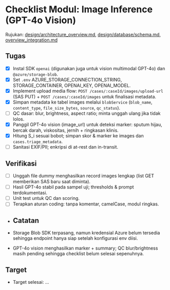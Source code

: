 # Checklist Modul: Image Inference (GPT-4o Vision)

Rujukan: [design/architecture_overview.md](../../design/architecture_overview.md), [design/database/schema.md](../../design/database/schema.md), [overview_integration.md](../../overview_integration.md)

## Tugas

- [x] Instal SDK `openai` (digunakan juga untuk vision multimodal GPT-4o) dan `@azure/storage-blob`.
- [x] Set `.env` AZURE_STORAGE_CONNECTION_STRING, STORAGE_CONTAINER, OPENAI_KEY, OPENAI_MODEL.
- [x] Implement upload media flow: `POST /cases/:caseId/images/upload-url` (SAS PUT) + `POST /cases/:caseId/images` untuk finalisasi metadata.
- [x] Simpan metadata ke tabel images melalui `blobService` (`blob_name`, `content_type`, `file_size_bytes`, `source`, `qc_status`).
- [ ] QC dasar: blur, brightness, aspect ratio; minta unggah ulang jika tidak lolos.
- [x] Panggil GPT-4o vision (image_url) untuk deteksi marker: sputum hijau, bercak darah, viskositas, jernih + ringkasan klinis.
- [x] Hitung S_i sesuai bobot; simpan skor & marker ke images dan `cases.triage_metadata`.
- [ ] Sanitasi EXIF/PII; enkripsi di at-rest dan in-transit.

## Verifikasi

- [ ] Unggah file dummy menghasilkan record images lengkap (list GET memberikan SAS baru saat diminta).
- [ ] Hasil GPT-4o stabil pada sampel uji; thresholds & prompt terdokumentasi.
- [ ] Unit test untuk QC dan scoring.
- [ ] Terapkan aturan coding: tanpa komentar, camelCase, modul ringkas.

- ## Catatan

- Storage Blob SDK terpasang, namun kredensial Azure belum tersedia sehingga endpoint hanya siap setelah konfigurasi env diisi.
- GPT-4o vision menghasilkan marker + summary; QC blur/brightness masih pending sehingga checklist belum selesai sepenuhnya.

## Target

- Target selesai: ...
